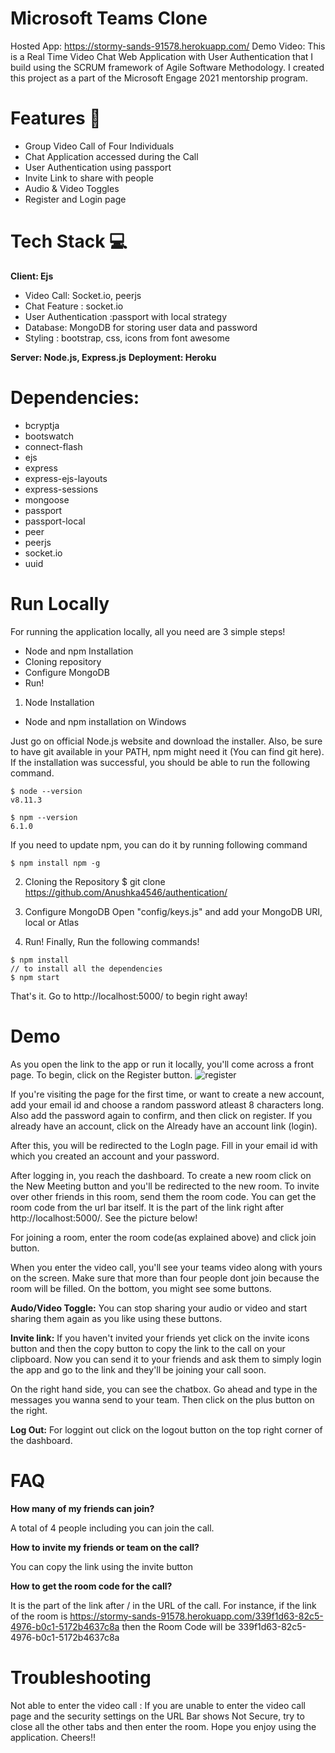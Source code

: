 # Microsoft Teams Clone
Hosted App: https://stormy-sands-91578.herokuapp.com/
Demo Video:
This is a Real Time Video Chat Web Application with User Authentication that I build using the SCRUM framework of Agile Software Methodology. I created this project as a part of the Microsoft Engage 2021 mentorship program.
# Features 📝
*	Group Video Call of Four Individuals
*	Chat Application accessed during the Call
*	User Authentication using passport
*	Invite Link to share with people
*	Audio & Video Toggles
* Register and Login page

# Tech Stack 💻

**Client: Ejs**
*	Video Call: Socket.io, peerjs
*	Chat Feature : socket.io
*	User Authentication :passport with local strategy
* Database: MongoDB for storing user data and password
*	Styling : bootstrap, css, icons from font awesome

**Server: Node.js, Express.js**
**Deployment: Heroku**

# Dependencies:
* bcryptja
* bootswatch
* connect-flash
* ejs
* express
* express-ejs-layouts
* express-sessions
* mongoose
* passport
* passport-local
* peer
* peerjs
* socket.io
* uuid

# Run Locally
For running the application locally, all you need are 3 simple steps!
*	Node and npm Installation
*	Cloning repository
*	Configure MongoDB
*	Run!

1. Node Installation
* Node and npm installation on Windows

Just go on official Node.js website and download the installer. Also, be sure to have git available in your PATH, npm might need it (You can find git here).
If the installation was successful, you should be able to run the following command.
```
$ node --version
v8.11.3

$ npm --version
6.1.0
```

If you need to update npm, you can do it by running following command 
```
$ npm install npm -g
```

2. Cloning the Repository
$ git clone https://github.com/Anushka4546/authentication/

3. Configure MongoDB
 Open "config/keys.js" and add your MongoDB URI, local or Atlas
 
4. Run!
Finally, Run the following commands!

```
$ npm install
// to install all the dependencies
$ npm start
```

That's it. Go to http://localhost:5000/ to begin right away!

# Demo
As you open the link to the app or run it locally, you'll come across a front page. To begin, click on the Register button.
![register](./images/register)

If you're visiting the page for the first time, or want to create a new account, add your email id and choose a random password atleast 8 characters long. Also add the password again to confirm, and then click on register. If you already have an account, click on the Already have an account link (login).

After this, you will be redirected to the LogIn page. Fill in your email id with which you created an account and your password.

After logging in, you reach the dashboard. To create a new room click on the New Meeting button and you'll be redirected to the new room.
To invite over other friends in this room, send them the room code. You can get the room code from the url bar itself. It is the part of the link right after http://localhost:5000/. See the picture below!

For joining a room, enter the room code(as explained above) and click join button. 

When you enter the video call, you'll see your teams video along with yours on the screen. Make sure that more than four people dont join because the room will be filled. On the bottom, you might see some buttons.

**Audo/Video Toggle:** You can stop sharing your audio or video and start sharing them again as you like using these buttons.

**Invite link:** If you haven't invited your friends yet click on the invite icons button and then the copy button to copy the link to the call on your clipboard. Now you can send it to your friends and ask them to simply login the app and go to the link and they'll be joining your call soon.

On the right hand side, you can see the chatbox. Go ahead and type in the messages you wanna send to your team. Then click on the plus button on the right.

**Log Out:** For loggint out click on the logout button on the top right corner of the dashboard.

# FAQ
**How many of my friends can join?**

A total of 4 people including you can join the call.

**How to invite my friends or team on the call?**

 You can copy the link using the invite button

**How to get the room code for the call?**

It is the part of the link after / in the URL of the call. For instance, if the link of the room is https://stormy-sands-91578.herokuapp.com/339f1d63-82c5-4976-b0c1-5172b4637c8a then the Room Code will be 339f1d63-82c5-4976-b0c1-5172b4637c8a

# Troubleshooting
Not able to enter the video call : If you are unable to enter the video call page and the security settings on the URL Bar shows Not Secure, try to close all the other tabs and then enter the room.
Hope you enjoy using the application.
Cheers!!


